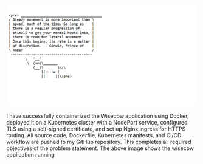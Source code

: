 ![Wisecow App Screenshot](wisecow.png)

I have successfully containerized the Wisecow application using Docker, deployed it on a Kubernetes cluster with a NodePort service, configured TLS using a self-signed certificate, and set up Nginx ingress for HTTPS routing. All source code, Dockerfile, Kubernetes manifests, and CI/CD workflow are pushed to my GitHub repository. This completes all required objectives of the problem statement.
The above image shows the wisecow application running
